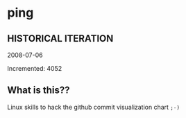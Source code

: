 # ping

## HISTORICAL ITERATION
2008-07-06

Incremented: 4052

## What is this?? 
Linux skills to hack the github commit visualization chart `;-)`
